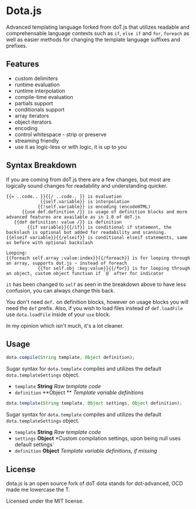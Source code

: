 # Dota.js

Advanced templating language forked from doT.js that utilizes readable and comprehensable language contexts such as `if`, `else if` and `for`, `foreach` as well as easier methods for changing the template language suffixes and prefixes.

## Features

* custom delimiters
* runtime evaluation
* runtime interpolation
* compile-time evaluation
* partials support
* conditionals support
* array iterators
* object iterators
* encoding
* control whitespace - strip or preserve
* streaming friendly
* use it as logic-less or with logic, it is up to you

## Syntax Breakdown

If you are coming from doT.js there are a few changes, but most are logically sound changes for readability and understanding quicker.

```
{{= ..code.. }}{{/ ..code.. }} is evaluation
             {{self.variable}} is interpolation
            {{!self.variable}} is encoding (encodeHTML)
      {{use def.definition /}} is usage of definition blocks and more advanced features are available as in 1.0 of doT.js
   {{def definition: value /}} is definition
        {{if variable}}{{/if}} is conditional if statement, the backslash is optional but added for readability and scanning.
{{elseif variable}}{{/elseif}} is conditional elseif statements, same as before with optional backslash

Looping:
{{foreach self.array :value:index}}{{/foreach}} is for looping through an array, supports dot.js ~ instead of foreach
            {{for self.obj :key:value}}{{/for}} is for looping through an object, custom object function if `@` after for indicator
```

`it` has been changed to `self` as seen in the breakdown above to have less confusion, you can always change this back.

You don't need `def.` on definition blocks, however on usage blocks you will need the `def` prefix. Also, if you wish to load files instead of `def.loadFile` use `dota.loadFile` inside of your `use` block.

In my opinion which isn't much, it's a lot cleaner.

## Usage

```javascript
dota.compile(String template, Object definition);
```

Sugar syntax for `dota.template` compiles and utilizes the default `dota.templateSettings` object.

* `template` **String** *Raw template code*
* `definition` **Object ** *Template variable definitions*

```javascript
dota.template(String template, Object settings, Object definition);
```

Sugar syntax for `dota.template` compiles and utilizes the default `dota.templateSettings` object.

* `template` **String** *Raw template code*
* `settings` **Object** *Custom compilation settings, upon being null uses default settings`
* `definition` **Object** *Template variable definitions, if missing*

## License

   dota.js is an open source fork of doT
   dota stands for dot-advanced, OCD made me lowercase the T.

   Licensed under the MIT license.
